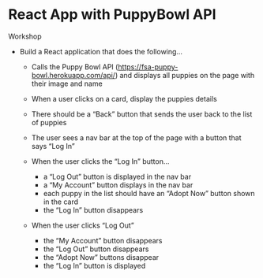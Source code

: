 # React App with PuppyBowl API

Workshop
- Build a React application that does the following…
    - Calls the Puppy Bowl API (https://fsa-puppy-bowl.herokuapp.com/api/) and displays all puppies on the page with their image and name
    - When a user clicks on a card, display the puppies details
    - There should be a “Back” button that sends the user back to the list of puppies
    - The user sees a nav bar at the top of the page with a  button that says “Log In”



    - When the user clicks the “Log In” button…
        - a “Log Out” button is displayed in the nav bar
        - a “My Account” button displays in the nav bar
        - each puppy in the list should have an “Adopt Now” button shown in the card
        - the “Log In” button disappears



    - When the user clicks “Log Out”
        - the “My Account” button disappears
        - the “Log Out” button disappears
        - the “Adopt Now” buttons disappear
        - the “Log In” button is displayed 
